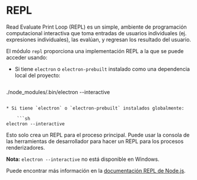 # REPL

Read Evaluate Print Loop (REPL) es un simple, ambiente de programación computacional interactiva que toma entradas de usuarios individuales (ej. expresiones individuales), las evalúan, y regresan los resultado del usuario.

El módulo `repl` proporciona una implementación REPL a la que se puede acceder usando:

* Si tiene `electron` o `electron-prebuilt` instalado como una dependencia local del proyecto:
    
    ```sh
./node_modules/.bin/electron --interactive
```

* Si tiene `electron` o `electron-prebuilt` instalados globalmente:
    
    ```sh
electron --interactive
```

Esto solo crea un REPL para el proceso principal. Puede usar la consola de las herramientas de desarrollador para hacer un REPL para los procesos renderizadores.

**Nota:** `electron --interactive` no está disponible en Windows.

Puede encontrar más información en la [documentación REPL de Node.js](https://nodejs.org/dist/latest/docs/api/repl.html).